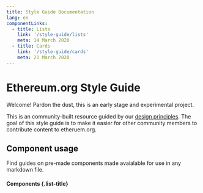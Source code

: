 ```yaml
---
title: Style Guide Documentation
lang: en
componentLinks:
  - title: Lists
    link: '/style-guide/lists'
    meta: 14 March 2020
  - title: Cards
    link: '/style-guide/cards'
    meta: 21 March 2020
---
```


# Ethereum.org Style Guide

Welcome! Pardon the dust, this is an early stage and experimental project.

This is an community-built resource guided by our [design principles](/about/principles/). The goal of this style guide is to make it easier for other community members to contribute content to etheruem.org.

## Component usage

Find guides on pre-made components made avaialable for use in any markdown file.

#### Components {.list-title}

<list-card :items="$page.frontmatter.componentLinks" level="5"/>
